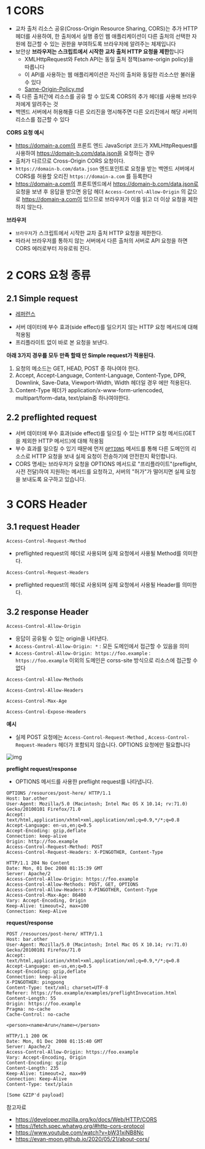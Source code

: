 # 1 CORS

* 교차 출처 리소스 공유(Cross-Origin Resource Sharing, CORS)는 추가 HTTP 헤더를 사용하여, 한 출처에서 실행 중인 웹 애플리케이션이 다른 출처의 선택한 자원에 접근할 수 있는 권한을 부여하도록 브라우저에 알려주는 체제입니다
* 보안상 **브라우저는 스크립트에서 시작한 교차 출처 HTTP 요청을 제한**합니다
  * XMLHttpRequest와 Fetch API는 동일 출처 정책(same-origin policy)을 따릅니다
  * 이 API를 사용하는 웹 애플리케이션은 자신의 출처와 동일한 리소스만 불러올 수 있다
  * [Same-Origin-Policy.md](../Same-Origin-Policy/Same-Origin-Policy.md)
* 즉 다른 출처간에 리소스를 공유 할 수 있도록 CORS의 추가 헤더를 사용해 브라우저에게 알려주는 것
* 백엔드 서버에서 허용해줄 다른 오리진을 명시해주면 다른 오리진에서 해당 서버의 리소스를 접근할 수 있다



**CORS 요청 예시**

* https://domain-a.com의 프론트 엔드 JavaScript 코드가 XMLHttpRequest를 사용하여 https://domain-b.com/data.json을 요청하는 경우
* 출처가 다르므로 Cross-Origin CORS 요청이다.
* `https://domain-b.com/data.json` 엔드포인트로 요청을 받는 백엔드 서버에서 CORS를 허용할 오리진 `https://domain-a.com` 를 등록한다
* https://domain-a.com의 프론트엔드에서  https://domain-b.com/data.json로 요청을 보낸 후 응답을 받으면 응답 헤더 `Access-Control-Allow-Origin` 의 값으로  https://domain-a.com이 있으므로 브라우저가 이를 읽고 더 이상 요청을 제한하지 않는다.



**브라우저**

- `브라우저`가 스크립트에서 시작한 교차 출처 HTTP 요청을 제한한다.
- 따라서 브라우저를 통하지 않는 서버에서 다른 출처의 서버로 API 요청을 하면 CORS 에러로부터 자유로워 진다.



# 2 CORS 요청 종류

## 2.1 Simple request

- [레퍼런스](https://developer.mozilla.org/en-US/docs/Web/HTTP/CORS#simple_requests)

* 서버 데이터에 부수 효과(side effect)를 일으키지 않는 HTTP 요청 메서드에 대해 적용됨
* 프리플라이트 없이 바로 본 요청을 보낸다.



 **아래 3가지 경우를 모두 만족 할때 만 Simple request가 적용된다.**

1. 요청의 메소드는 GET, HEAD, POST 중 하나여야 한다.
2. Accept, Accept-Language, Content-Language, Content-Type, DPR, Downlink, Save-Data, Viewport-Width, Width 헤더일 경우 에만 적용된다.
3. Content-Type 헤더가 application/x-www-form-urlencoded, multipart/form-data, text/plain중 하나여야한다.



## 2.2 preflighted request

* 서버 데이터에 부수 효과(side effect)를 일으킬 수 있는 HTTP 요청 메서드(GET을 제외한 HTTP 메서드)에 대해 적용됨
* 부수 효과를 일으킬 수 있기 때문에 먼저 [`OPTIONS`](https://developer.mozilla.org/ko/docs/Web/HTTP/Methods/OPTIONS) 메서드를 통해 다른 도메인의 리소스로 HTTP 요청을 보내 실제 요청이 전송하기에 안전한지 확인합니다.
* CORS 명세는 브라우저가 요청을 OPTIONS 메서드로 "프리플라이트"(preflight, 사전 전달)하여 지원하는 메서드를 요청하고, 서버의 "허가"가 떨어지면 실제 요청을 보내도록 요구하고 있습니다.



# 3 CORS Header



## 3.1 request Header

`Access-Control-Request-Method`

* preflighted request의 헤더로 사용되며 실제 요청에서 사용될 Method를 의미한다.

`Access-Control-Request-Headers`

* preflighted request의 헤더로 사용되며 실제 요청에서 사용될 Header를 의미한다.



## 3.2 response Header

`Access-Control-Allow-Origin`

* 응답이 공유될 수 있는 origin을 나타낸다.
* `Access-Control-Allow-Origin: *` : 모든 도메인에서 접근할 수 있음을 의미
* `Access-Control-Allow-Origin: https://foo.example` : `https://foo.example` 이외의 도메인은 corss-site 방식으로 리소스에 접근할 수 없다

`Access-Control-Allow-Methods`

`Access-Control-Allow-Headers`

`Access-Control-Max-Age`

`Access-Control-Expose-Headers`



**예시**

* 실제 POST 요청에는 `Access-Control-Request-Method` , `Access-Control-Request-Headers` 헤더가 포함되지 않습니다. OPTIONS 요청에만 필요합니다

![img](https://developer.mozilla.org/en-US/docs/Web/HTTP/CORS/preflight_correct.png)

**preflight request/response**

*  OPTIONS 메서드를 사용한 preflight request를 나타냅니다.

```HTTP
OPTIONS /resources/post-here/ HTTP/1.1
Host: bar.other
User-Agent: Mozilla/5.0 (Macintosh; Intel Mac OS X 10.14; rv:71.0) Gecko/20100101 Firefox/71.0
Accept: text/html,application/xhtml+xml,application/xml;q=0.9,*/*;q=0.8
Accept-Language: en-us,en;q=0.5
Accept-Encoding: gzip,deflate
Connection: keep-alive
Origin: http://foo.example
Access-Control-Request-Method: POST
Access-Control-Request-Headers: X-PINGOTHER, Content-Type
```

```http
HTTP/1.1 204 No Content
Date: Mon, 01 Dec 2008 01:15:39 GMT
Server: Apache/2
Access-Control-Allow-Origin: https://foo.example
Access-Control-Allow-Methods: POST, GET, OPTIONS
Access-Control-Allow-Headers: X-PINGOTHER, Content-Type
Access-Control-Max-Age: 86400
Vary: Accept-Encoding, Origin
Keep-Alive: timeout=2, max=100
Connection: Keep-Alive
```

**request/response**

```http
POST /resources/post-here/ HTTP/1.1
Host: bar.other
User-Agent: Mozilla/5.0 (Macintosh; Intel Mac OS X 10.14; rv:71.0) Gecko/20100101 Firefox/71.0
Accept: text/html,application/xhtml+xml,application/xml;q=0.9,*/*;q=0.8
Accept-Language: en-us,en;q=0.5
Accept-Encoding: gzip,deflate
Connection: keep-alive
X-PINGOTHER: pingpong
Content-Type: text/xml; charset=UTF-8
Referer: https://foo.example/examples/preflightInvocation.html
Content-Length: 55
Origin: https://foo.example
Pragma: no-cache
Cache-Control: no-cache

<person><name>Arun</name></person>
```

```http
HTTP/1.1 200 OK
Date: Mon, 01 Dec 2008 01:15:40 GMT
Server: Apache/2
Access-Control-Allow-Origin: https://foo.example
Vary: Accept-Encoding, Origin
Content-Encoding: gzip
Content-Length: 235
Keep-Alive: timeout=2, max=99
Connection: Keep-Alive
Content-Type: text/plain

[Some GZIP'd payload]
```



참고자료

* https://developer.mozilla.org/ko/docs/Web/HTTP/CORS
* https://fetch.spec.whatwg.org/#http-cors-protocol
* https://www.youtube.com/watch?v=bW31xiNB8Nc
* https://evan-moon.github.io/2020/05/21/about-cors/